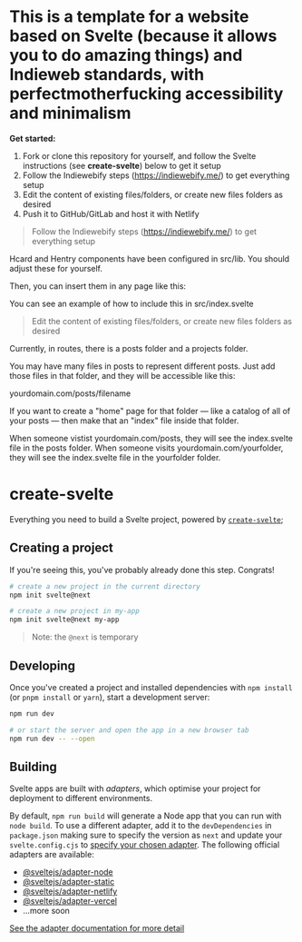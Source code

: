 # This is a template for a website based on Svelte (because it allows you to do amazing things) and Indieweb standards, with perfectmotherfucking accessibility and minimalism

**Get started:**

1. Fork or clone this repository for yourself, and follow the Svelte instructions (see **create-svelte**) below to get it setup
2. Follow the Indiewebify steps (https://indiewebify.me/) to get everything setup
3. Edit the content of existing files/folders, or create new files folders as desired
4. Push it to GitHub/GitLab and host it with Netlify


> Follow the Indiewebify steps (https://indiewebify.me/) to get everything setup

Hcard and Hentry components have been configured in src/lib.  You should adjust these for yourself.

Then, you can insert them in any page like this:

<Hcard />
<Hentry />

You can see an example of how to include this in src/index.svelte

> Edit the content of existing files/folders, or create new files folders as desired

Currently, in routes, there is a  posts folder and a projects folder.

You may have many files in posts to represent different posts.  Just add those files in that folder, and they will be accessible like this:

yourdomain.com/posts/filename

If you want to create a "home" page for that folder — like a catalog of all of your posts — then make that an "index" file inside that folder.

When someone vistist  yourdomain.com/posts, they will see the index.svelte file in the posts folder.  When someone visits yourdomain.com/yourfolder, they will see the index.svelte file in the yourfolder folder.

# create-svelte

Everything you need to build a Svelte project, powered by [`create-svelte`](https://github.com/sveltejs/kit/tree/master/packages/create-svelte);

## Creating a project

If you're seeing this, you've probably already done this step. Congrats!

```bash
# create a new project in the current directory
npm init svelte@next

# create a new project in my-app
npm init svelte@next my-app
```

> Note: the `@next` is temporary

## Developing

Once you've created a project and installed dependencies with `npm install` (or `pnpm install` or `yarn`), start a development server:

```bash
npm run dev

# or start the server and open the app in a new browser tab
npm run dev -- --open
```

## Building

Svelte apps are built with _adapters_, which optimise your project for deployment to different environments.

By default, `npm run build` will generate a Node app that you can run with `node build`. To use a different adapter, add it to the `devDependencies` in `package.json` making sure to specify the version as `next` and update your `svelte.config.cjs` to [specify your chosen adapter](https://kit.svelte.dev/docs#configuration-adapter). The following official adapters are available:

- [@sveltejs/adapter-node](https://github.com/sveltejs/kit/tree/master/packages/adapter-node)
- [@sveltejs/adapter-static](https://github.com/sveltejs/kit/tree/master/packages/adapter-static)
- [@sveltejs/adapter-netlify](https://github.com/sveltejs/kit/tree/master/packages/adapter-netlify)
- [@sveltejs/adapter-vercel](https://github.com/sveltejs/kit/tree/master/packages/adapter-vercel)
- ...more soon

[See the adapter documentation for more detail](https://kit.svelte.dev/docs#adapters)
